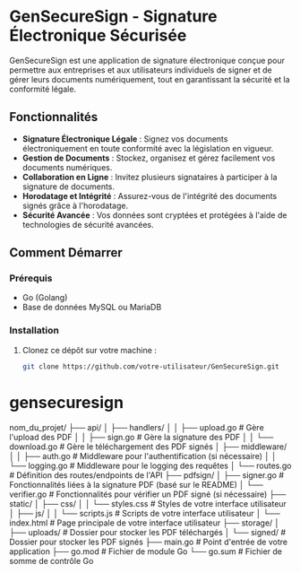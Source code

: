 # GenSecureSign - Signature Électronique Sécurisée


GenSecureSign est une application de signature électronique conçue pour permettre aux entreprises et aux utilisateurs individuels de signer et de gérer leurs documents numériquement, tout en garantissant la sécurité et la conformité légale.

## Fonctionnalités

- **Signature Électronique Légale** : Signez vos documents électroniquement en toute conformité avec la législation en vigueur.
- **Gestion de Documents** : Stockez, organisez et gérez facilement vos documents numériques.
- **Collaboration en Ligne** : Invitez plusieurs signataires à participer à la signature de documents.
- **Horodatage et Intégrité** : Assurez-vous de l'intégrité des documents signés grâce à l'horodatage.
- **Sécurité Avancée** : Vos données sont cryptées et protégées à l'aide de technologies de sécurité avancées.

## Comment Démarrer

### Prérequis

- Go (Golang)
- Base de données MySQL ou MariaDB

### Installation

1. Clonez ce dépôt sur votre machine :
   ```bash
   git clone https://github.com/votre-utilisateur/GenSecureSign.git
# gensecuresign


nom_du_projet/
├── api/
│   ├── handlers/
│   │   ├── upload.go           # Gère l'upload des PDF
│   │   ├── sign.go             # Gère la signature des PDF
│   │   └── download.go         # Gère le téléchargement des PDF signés
│   ├── middleware/
│   │   ├── auth.go             # Middleware pour l'authentification (si nécessaire)
│   │   └── logging.go          # Middleware pour le logging des requêtes
│   └── routes.go               # Définition des routes/endpoints de l'API
├── pdfsign/
│   ├── signer.go               # Fonctionnalités liées à la signature PDF (basé sur le README)
│   └── verifier.go             # Fonctionnalités pour vérifier un PDF signé (si nécessaire)
├── static/
│   ├── css/
│   │   └── styles.css          # Styles de votre interface utilisateur
│   ├── js/
│   │   └── scripts.js          # Scripts de votre interface utilisateur
│   └── index.html              # Page principale de votre interface utilisateur
├── storage/
│   ├── uploads/                # Dossier pour stocker les PDF téléchargés
│   └── signed/                 # Dossier pour stocker les PDF signés
├── main.go                     # Point d'entrée de votre application
├── go.mod                      # Fichier de module Go
└── go.sum                      # Fichier de somme de contrôle Go
